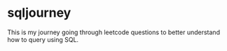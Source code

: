 # sqljourney
This is my journey going through leetcode questions to better understand how to query using SQL. 
